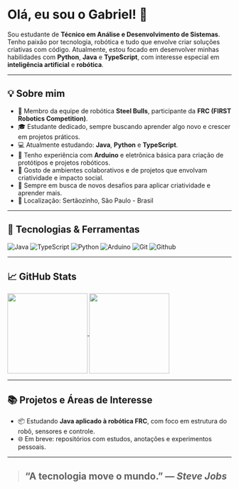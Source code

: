 # Olá, eu sou o Gabriel! 👋

Sou estudante de **Técnico em Análise e Desenvolvimento de Sistemas**. Tenho paixão por tecnologia, robótica e tudo que envolve criar soluções criativas com código. Atualmente, estou focado em desenvolver minhas habilidades com **Python**, **Java** e **TypeScript**, com interesse especial em **inteligência artificial** e **robótica**.

---

## 💡 Sobre mim

- 🤖 Membro da equipe de robótica **Steel Bulls**, participante da **FRC (FIRST Robotics Competition)**.
- 🎓 Estudante dedicado, sempre buscando aprender algo novo e crescer em projetos práticos.
- 💻 Atualmente estudando: **Java**, **Python** e **TypeScript**.
- 🧠 Tenho experiência com **Arduino** e eletrônica básica para criação de protótipos e projetos robóticos.
- 🌈 Gosto de ambientes colaborativos e de projetos que envolvam criatividade e impacto social.
- 🌱 Sempre em busca de novos desafios para aplicar criatividade e aprender mais.
- 📍 Localização: Sertãozinho, São Paulo - Brasil

---

## 🚀 Tecnologias & Ferramentas

![Java](https://img.shields.io/badge/Java-ED8B00?style=for-the-badge&logo=java&logoColor=white)
![TypeScript](https://img.shields.io/badge/TypeScript-007ACC?style=for-the-badge&logo=typescript&logoColor=white)
![Python](https://img.shields.io/badge/Python-3776AB?style=for-the-badge&logo=python&logoColor=white)
![Arduino](https://img.shields.io/badge/Arduino-00979D?style=for-the-badge&logo=arduino&logoColor=white)
![Git](https://img.shields.io/badge/git-F24E1E?style=for-the-badge&logo=git&logoColor=white)
![Github](https://img.shields.io/badge/github-F24E1E?style=for-the-badge&logo=github&logoColor=white)

---

## 📈 GitHub Stats
<a href="https://github.com/gab-fran">
  <img height=180 align="center" src="https://github-readme-stats.vercel.app/api?username=gab-fran&show_icons=true&theme=transparent" />
</a>
<a href="https://github.com/gab-fran">
  <img height=180 align="center" src="https://github-readme-stats.vercel.app/api/top-langs?username=gab-fran&layout=compact&langs_count=8&card_width=250&theme=transparent" />
</a>

---

## 📚 Projetos e Áreas de Interesse

- 📦 Estudando **Java aplicado à robótica FRC**, com foco em estrutura do robô, sensores e controle.
- 🌐 Em breve: repositórios com estudos, anotações e experimentos pessoais.

---

<!-- ## 🌐 Onde me encontrar

- [LinkedIn](https://www.linkedin.com/in/seu-usuario-aqui)
- [Instagram](https://www.instagram.com/seu-usuario-aqui)
- [Twitter/X](https://twitter.com/seu-usuario-aqui)
- [Portfólio Pessoal](https://seu-portfolio-aqui.com)

--- -->

> ## “A tecnologia move o mundo.” — *Steve Jobs*


